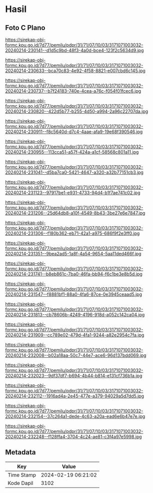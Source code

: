 # Hasil

## Foto C Plano

https://sirekap-obj-formc.kpu.go.id/7d77/pemilu/pdpr/31/71/07/10/03/3171071003032-20240214-230141--d1d5c9bd-48f3-4a0d-bce4-123f2c5634d9.jpg

https://sirekap-obj-formc.kpu.go.id/7d77/pemilu/pdpr/31/71/07/10/03/3171071003032-20240214-230633--bca70c83-4e92-4f58-8821-e007cbd6c145.jpg

https://sirekap-obj-formc.kpu.go.id/7d77/pemilu/pdpr/31/71/07/10/03/3171071003032-20240214-230737--b7f24183-740e-4cea-a76c-f054f01fcec6.jpg

https://sirekap-obj-formc.kpu.go.id/7d77/pemilu/pdpr/31/71/07/10/03/3171071003032-20240214-230820--422d5b77-b255-4d50-a994-2a96c22707da.jpg

https://sirekap-obj-formc.kpu.go.id/7d77/pemilu/pdpr/31/71/07/10/03/3171071003032-20240214-230911--f8c5640d-d7c4-4aae-afa9-19e68f390546.jpg

https://sirekap-obj-formc.kpu.go.id/7d77/pemilu/pdpr/31/71/07/10/03/3171071003032-20240214-230955--113cca51-a57f-424a-a1cf-58568c801a11.jpg

https://sirekap-obj-formc.kpu.go.id/7d77/pemilu/pdpr/31/71/07/10/03/3171071003032-20240214-231041--d5ba7ca0-5421-4647-a320-a32b77151cb3.jpg

https://sirekap-obj-formc.kpu.go.id/7d77/pemilu/pdpr/31/71/07/10/03/3171071003032-20240214-231123--97917be1-e931-4733-94d4-b1f7ae741c02.jpg

https://sirekap-obj-formc.kpu.go.id/7d77/pemilu/pdpr/31/71/07/10/03/3171071003032-20240214-231206--25d64db8-a10f-4549-8b43-3be27e6e7847.jpg

https://sirekap-obj-formc.kpu.go.id/7d77/pemilu/pdpr/31/71/07/10/03/3171071003032-20240214-231306--f180b362-eb71-42a1-a975-686f9f2e3ff0.jpg

https://sirekap-obj-formc.kpu.go.id/7d77/pemilu/pdpr/31/71/07/10/03/3171071003032-20240214-231351--9bea2ad5-1a8f-4a54-9654-5aa11ded466f.jpg

https://sirekap-obj-formc.kpu.go.id/7d77/pemilu/pdpr/31/71/07/10/03/3171071003032-20240214-231741--b8eb861c-7ba0-46fa-bb94-f6c1be3e8b5d.jpg

https://sirekap-obj-formc.kpu.go.id/7d77/pemilu/pdpr/31/71/07/10/03/3171071003032-20240214-231547--f8881bf1-88a0-4fa6-87ce-0e3945ceaad5.jpg

https://sirekap-obj-formc.kpu.go.id/7d77/pemilu/pdpr/31/71/07/10/03/3171071003032-20240214-231813--cb78606b-4249-4196-918d-a052c142ca04.jpg

https://sirekap-obj-formc.kpu.go.id/7d77/pemilu/pdpr/31/71/07/10/03/3171071003032-20240214-231909--cc789e02-479d-4fa1-9244-a82e2954c7fa.jpg

https://sirekap-obj-formc.kpu.go.id/7d77/pemilu/pdpr/31/71/07/10/03/3171071003032-20240214-232008--b02a18aa-50c7-44e7-ace6-96d137bdd069.jpg

https://sirekap-obj-formc.kpu.go.id/7d77/pemilu/pdpr/31/71/07/10/03/3171071003032-20240214-232023--9df37df7-b694-4b44-b814-e131cf736b1a.jpg

https://sirekap-obj-formc.kpu.go.id/7d77/pemilu/pdpr/31/71/07/10/03/3171071003032-20240214-232112--1916ad4a-2e45-477e-a379-94029a5d7dd5.jpg

https://sirekap-obj-formc.kpu.go.id/7d77/pemilu/pdpr/31/71/07/10/03/3171071003032-20240214-232154--37c264a1-dede-4c63-a20a-ead6e6b47e7e.jpg

https://sirekap-obj-formc.kpu.go.id/7d77/pemilu/pdpr/31/71/07/10/03/3171071003032-20240214-232248--f128ffa4-3704-4c24-ae81-c3f4a97e5998.jpg


## Metadata

| Key        | Value               |
| ---------- | ------------------- |
| Time Stamp | 2024-02-19 06:21:02 |
| Kode Dapil | 3102                |



